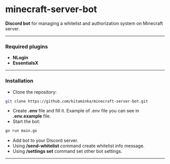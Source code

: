 # minecraft-server-bot
**Discord bot** for managing a whitelist and authorization system on Minecraft server.
___
### Required plugins
- **NLogin**
- **EssentialsX**
___
### Installation
- Clone the repository:
```bash
git clone https://github.com/kitaminka/minecraft-server-bot.git
```
- Create **.env** file and fill it. Example of .env file you can see in **.env.example** file.
- Start the bot:
```bash
go run main.go
```
- Add bot to your Discord server.
- Using **/send-whitelist** command create whitelist info message.
- Using **/settings set** command set other bot settings.
___
